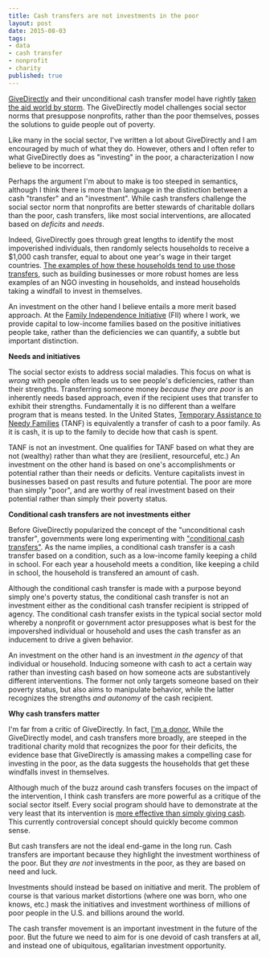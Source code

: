 ```yaml
---
title: Cash transfers are not investments in the poor
layout: post
date: 2015-08-03
tags:
- data
- cash transfer
- nonprofit
- charity
published: true
---
```


[GiveDirectly][givedirectly] and their unconditional cash transfer model have rightly [taken the aid world by storm][goodventures]. The GiveDirectly model challenges social sector norms that presuppose nonprofits, rather than the poor themselves, posses the solutions to guide people out of poverty.

[givedirectly]: https://www.givedirectly.org/
[goodventures]: http://www.forbes.com/sites/kerryadolan/2015/08/03/facebook-billionaires-good-ventures-donates-25-million-to-givedirectly-which-gives-cash-to-the-very-poor/

Like many in the social sector, I've written a lot about GiveDirectly and I am encouraged by much of what they do. However, others and I often refer to what GiveDirectly does as "investing" in the poor, a characterization I now believe to be incorrect.

Perhaps the argument I'm about to make is too steeped in semantics, although I think there is more than language in the distinction between a cash "transfer" and an "investment". While cash transfers challenge the social sector norm that nonprofits are better stewards of charitable dollars than the poor, cash transfers, like most social interventions, are allocated based on *deficits* and *needs*.

Indeed, GiveDirectly goes through great lengths to identify the most impoverished individuals, then randomly selects households to receive a $1,000 cash transfer, equal to about one year's wage in their target countries. [The examples of how these households tend to use those transfers][invest-self], such as building businesses or more robust homes are less examples of an NGO investing in households, and instead households taking a windfall to invest in themselves.

[invest-self]: https://www.givedirectly.org/blog-post.html?id=8890457937491323146

An investment on the other hand I believe entails a more merit based approach. At the [Family Independence Initiative][fii] (FII) where I work, we provide capital to low-income families based on the positive initiatives people take, rather than the deficiencies we can quantify, a subtle but important distinction.

[fii]: http://www.fii.org/

**Needs and initiatives**

The social sector exists to address social maladies. This focus on what is *wrong* with people often leads us to see people's deficiencies, rather than their strengths.  Transferring someone money *because they are poor* is an inherently needs based approach, even if the recipient uses that transfer to exhibit their strengths. Fundamentally it is no different than a welfare program that is means tested. In the United States, [Temporary Assistance to Needy Families][tanf] (TANF) is equivalently a transfer of cash to a poor family. As it is cash, it is up to the family to decide how that cash is spent.

TANF is not an investment. One qualifies for TANF based on what they are not (wealthy) rather than what they are (resilient, resourceful, etc.)  An investment on the other hand is based on one's accomplishments or potential rather than their needs or deficits. Venture capitalists invest in businesses based on past results and future potential. The poor are more than simply "poor", and are worthy of real investment based on their potential rather than simply their poverty status.

**Conditional cash transfers are not investments either**

Before GiveDirectly popularized the concept of the "unconditional cash transfer", governments were long experimenting with ["conditional cash transfers"][conditional]. As the name implies, a conditional cash transfer is a cash transfer based on a condition, such as a low-income family keeping a child in school. For each year a household meets a condition, like keeping a child in school, the household is transfered an amount of cash.

Although the conditional cash transfer is made with a purpose beyond simply one's poverty status, the conditional cash transfer is not an investment either as the conditional cash transfer recipient is stripped of agency. The conditional cash transfer exists in the typical social sector mold whereby a nonprofit or government actor presupposes what is best for the impovershed individual or household and uses the cash transfer as an inducement to drive a given behavior.

An investment on the other hand is an investment *in the agency* of that individual or household. Inducing someone with cash to act a certain way rather than investing cash based on how someone acts are substantively different interventions. The former not only targets someone based on their poverty status, but also aims to manipulate behavior, while the latter recognizes the strengths *and autonomy* of the cash recipient.

**Why cash transfers matter**

I'm far from a critic of GiveDirectly. In fact, [I'm a donor.][giving-rec] While the GiveDirectly model, and cash transfers more broadly, are steeped in the traditional charity mold that recognizes the poor for their deficits, the evidence base that GiveDirectly is amassing makes a compelling case for investing in the poor, as the data suggests the households that get these windfalls invest in themselves.

[giving-rec]: http://fullcontactphilanthropy.com/2014/12/01/giving-tuesday-picks/

Although much of the buzz around cash transfers focuses on the impact of the intervention, I think cash transfers are more powerful as a critique of the social sector itself. Every social program should have to demonstrate at the very least that its intervention is [more effective than simply giving cash][more-effective-than-cash]. This currently controversial concept should quickly become common sense.

But cash transfers are not the ideal end-game in the long run. Cash transfers are important because they highlight the investment worthiness of the poor. But they *are not* investments in the poor, as they are based on need and luck.

Investments should instead be based on initiative and merit. The problem of course is that various market distortions (where one was born, who one knows, etc.) mask the initiatives and investment worthiness of millions of poor people in the U.S. and billions around the world.

The cash transfer movement is an important investment in the future of the poor. But the future we need to aim for is one devoid of cash transfers at all, and instead one of ubiquitous, egalitarian investment opportunity.

[more-effective-than-cash]: http://fullcontactphilanthropy.com/2013/09/17/is-your-program-better-than-cash/

[conditional]: https://en.wikipedia.org/wiki/Conditional_cash_transfer

[tanf]: http://www.acf.hhs.gov/programs/ofa/programs/tanf
